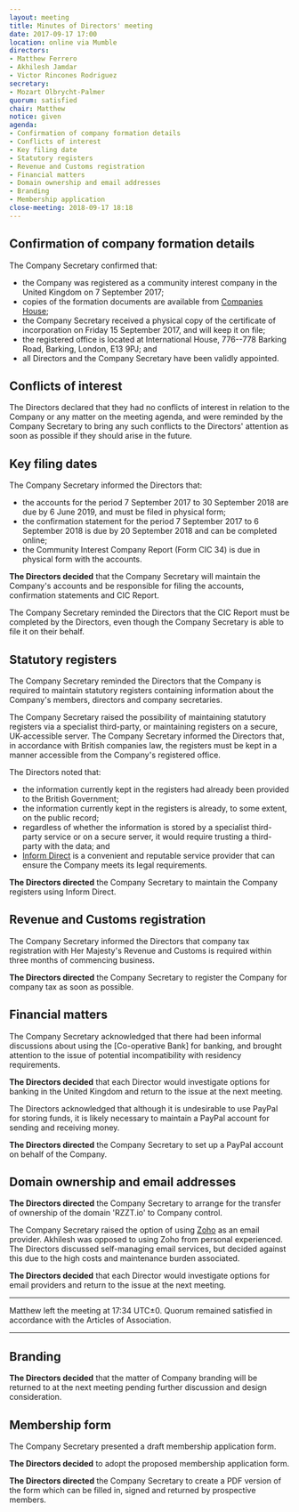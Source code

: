 ```yaml
---
layout: meeting
title: Minutes of Directors' meeting 
date: 2017-09-17 17:00
location: online via Mumble
directors:
- Matthew Ferrero
- Akhilesh Jamdar
- Victor Rincones Rodriguez
secretary:
- Mozart Olbrycht-Palmer
quorum: satisfied
chair: Matthew
notice: given
agenda:
- Confirmation of company formation details
- Conflicts of interest
- Key filing date
- Statutory registers
- Revenue and Customs registration
- Financial matters
- Domain ownership and email addresses
- Branding
- Membership application
close-meeting: 2018-09-17 18:18
---
```


## Confirmation of company formation details

The Company Secretary confirmed that:

- the Company was registered as a community interest company in the United Kingdom on 7 September 2017;
- copies of the formation documents are available from [Companies House](https://beta.companieshouse.gov.uk/company/10951485);
- the Company Secretary received a physical copy of the certificate of incorporation on Friday 15 September 2017, and will keep it on file;
- the registered office is located at International House, 776--778 Barking Road, Barking, London, E13 9PJ; and
- all Directors and the Company Secretary have been validly appointed.

## Conflicts of interest

The Directors declared that they had no conflicts of interest in relation to the Company or any matter on the meeting agenda, and were reminded by the Company Secretary to bring any such conflicts to the Directors' attention as soon as possible if they should arise in the future.

## Key filing dates

The Company Secretary informed the Directors that:

- the accounts for the period 7 September 2017 to 30 September 2018 are due by 6 June 2019, and must be filed in physical form;
- the confirmation statement for the period 7 September 2017 to 6 September 2018 is due by 20 September 2018 and can be completed online;
- the Community Interest Company Report (Form CIC 34) is due in physical form with the accounts.

**The Directors decided** that the Company Secretary will maintain the Company's accounts and be responsible for filing the accounts, confirmation statements and CIC Report.

The Company Secretary reminded the Directors that the CIC Report must be completed by the Directors, even though the Company Secretary is able to file it on their behalf.

## Statutory registers

The Company Secretary reminded the Directors that the Company is required to maintain statutory registers containing information about the Company's members, directors and company secretaries.

The Company Secretary raised the possibility of maintaining statutory registers via a specialist third-party, or maintaining registers on a secure, UK-accessible server. The Company Secretary informed the Directors that, in accordance with British companies law, the registers must be kept in a manner accessible from the Company's registered office.

The Directors noted that:

- the information currently kept in the registers had already been provided to the British Government;
- the information currently kept in the registers is already, to some extent, on the public record;
- regardless of whether the information is stored by a specialist third-party service or on a secure server, it would require trusting a third-party with the data; and
- [Inform Direct](https://www.informdirect.co.uk) is a convenient and reputable service provider that can ensure the Company meets its legal requirements.

**The Directors directed** the Company Secretary to maintain the Company registers using Inform Direct.

## Revenue and Customs registration

The Company Secretary informed the Directors that company tax registration with Her Majesty's Revenue and Customs is required within three months of commencing business.

**The Directors directed** the Company Secretary to register the Company for company tax as soon as possible.

## Financial matters

The Company Secretary acknowledged that there had been informal discussions about using the [Co-operative Bank] for banking, and brought attention to the issue of potential incompatibility with residency requirements.

**The Directors decided** that each Director would investigate options for banking in the United Kingdom and return to the issue at the next meeting.

The Directors acknowledged that although it is undesirable to use PayPal for storing funds, it is likely necessary to maintain a PayPal account for sending and receiving money.

**The Directors directed** the Company Secretary to set up a PayPal account on behalf of the Company.

## Domain ownership and email addresses

**The Directors directed** the Company Secretary to arrange for the transfer of ownership of the domain 'RZZT.io' to Company control.

The Company Secretary raised the option of using [Zoho](https://www.zoho.com) as an email provider. Akhilesh was opposed to using Zoho from personal experienced. The Directors discussed self-managing email services, but decided against this due to the high costs and maintenance burden associated.

**The Directors decided** that each Director would investigate options for email providers and return to the issue at the next meeting.

---

Matthew left the meeting at 17:34 UTC±0. Quorum remained satisfied in accordance with the Articles of Association.

---

## Branding

**The Directors decided** that the matter of Company branding will be returned to at the next meeting pending further discussion and design consideration.

## Membership form

The Company Secretary presented a draft membership application form.

**The Directors decided** to adopt the proposed membership application form.

**The Directors directed** the Company Secretary to create a PDF version of the form which can be filled in, signed and returned by prospective members.
